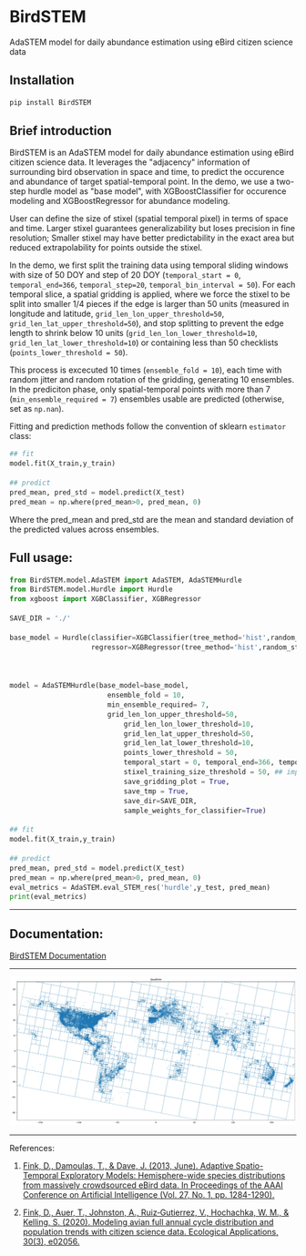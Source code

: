 # BirdSTEM
AdaSTEM model for daily abundance estimation using eBird citizen science data

## Installation

```py
pip install BirdSTEM
```

## Brief introduction
BirdSTEM is an AdaSTEM model for daily abundance estimation using eBird citizen science data. It leverages the "adjacency" information of surrounding bird observation in space and time, to predict the occurence and abundance of target spatial-temporal point. In the demo, we use a two-step hurdle model as "base model", with XGBoostClassifier for occurence modeling and XGBoostRegressor for abundance modeling.

User can define the size of stixel (spatial temporal pixel) in terms of space and time. Larger stixel guarantees generalizability but loses precision in fine resolution; Smaller stixel may have better predictability in the exact area but reduced extrapolability for points outside the stixel.

In the demo, we first split the training data using temporal sliding windows with size of 50 DOY and step of 20 DOY (`temporal_start = 0`, `temporal_end=366`, `temporal_step=20`, `temporal_bin_interval = 50`). For each temporal slice, a spatial gridding is applied, where we force the stixel to be split into smaller 1/4 pieces if the edge is larger than 50 units (measured in longitude and latitude, `grid_len_lon_upper_threshold=50`, `grid_len_lat_upper_threshold=50`), and stop splitting to prevent the edge length to shrink below 10 units (`grid_len_lon_lower_threshold=10`, `grid_len_lat_lower_threshold=10`) or containing less than 50 checklists (`points_lower_threshold = 50`).

This process is excecuted 10 times (`ensemble_fold = 10`), each time with random jitter and random rotation of the gridding, generating 10 ensembles. In the prediciton phase, only spatial-temporal points with more than 7 (`min_ensemble_required = 7`) ensembles usable are predicted (otherwise, set as `np.nan`).

Fitting and prediction methods follow the convention of sklearn `estimator` class:

```py
## fit
model.fit(X_train,y_train)

## predict
pred_mean, pred_std = model.predict(X_test)
pred_mean = np.where(pred_mean>0, pred_mean, 0)
```

Where the pred_mean and pred_std are the mean and standard deviation of the predicted values across ensembles.


## Full usage:

```py
from BirdSTEM.model.AdaSTEM import AdaSTEM, AdaSTEMHurdle
from BirdSTEM.model.Hurdle import Hurdle
from xgboost import XGBClassifier, XGBRegressor

SAVE_DIR = './'

base_model = Hurdle(classifier=XGBClassifier(tree_method='hist',random_state=42, verbosity = 0, n_jobs=1),
                    regressor=XGBRegressor(tree_method='hist',random_state=42, verbosity = 0, n_jobs=1))



model = AdaSTEMHurdle(base_model=base_model,
                        ensemble_fold = 10,
                        min_ensemble_required= 7,
                        grid_len_lon_upper_threshold=50,
                            grid_len_lon_lower_threshold=10,
                            grid_len_lat_upper_threshold=50,
                            grid_len_lat_lower_threshold=10,
                            points_lower_threshold = 50,
                            temporal_start = 0, temporal_end=366, temporal_step=20, temporal_bin_interval = 50,
                            stixel_training_size_threshold = 50, ## important, should be consistent with points_lower_threshold
                            save_gridding_plot = True,
                            save_tmp = True,
                            save_dir=SAVE_DIR,
                            sample_weights_for_classifier=True)

## fit
model.fit(X_train,y_train)

## predict
pred_mean, pred_std = model.predict(X_test)
pred_mean = np.where(pred_mean>0, pred_mean, 0)
eval_metrics = AdaSTEM.eval_STEM_res('hurdle',y_test, pred_mean)
print(eval_metrics)

```


----
## Documentation:
[BirdSTEM Documentation](https://chenyangkang.github.io/BirdSTEM/)
<!-- BirdSTEM -->

----
![QuadTree example](QuadTree.png)

-----
References:

1. [Fink, D., Damoulas, T., & Dave, J. (2013, June). Adaptive Spatio-Temporal Exploratory Models: Hemisphere-wide species distributions from massively crowdsourced eBird data. In Proceedings of the AAAI Conference on Artificial Intelligence (Vol. 27, No. 1, pp. 1284-1290).](https://ojs.aaai.org/index.php/AAAI/article/view/8484)

2. [Fink, D., Auer, T., Johnston, A., Ruiz‐Gutierrez, V., Hochachka, W. M., & Kelling, S. (2020). Modeling avian full annual cycle distribution and population trends with citizen science data. Ecological Applications, 30(3), e02056.](https://esajournals.onlinelibrary.wiley.com/doi/full/10.1002/eap.2056)

